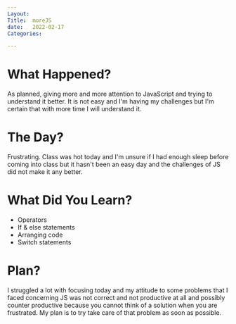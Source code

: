 ```yaml
---
Layout:
Title:  moreJS
date:   2022-02-17
Categories:

---
```


# What Happened?
As planned, giving more and more attention to JavaScript and trying to understand it better. It is not easy and I'm having my challenges but I'm certain that with more time I will understand it.

# The Day?
Frustrating. Class was hot today and I'm unsure if I had enough sleep before coming into class but it hasn't been an easy day and the challenges of JS did not make it any better.

# What Did You Learn?
- Operators
- If & else statements
- Arranging code
- Switch statements

# Plan?
I struggled a lot with focusing today and my attitude to some problems that I faced concerning JS was not correct and not productive at all and possibly counter productive because you cannot think of a solution when you are frustrated. My plan is to try take care of that problem as soon as possible.